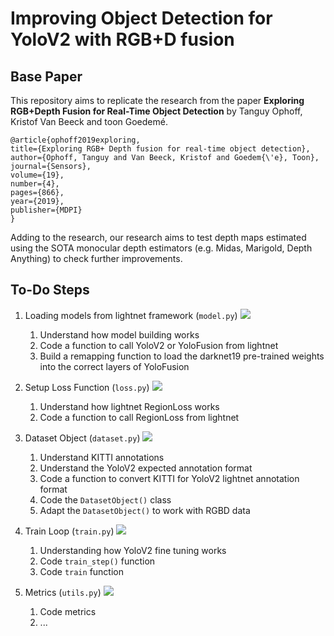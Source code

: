 # Improving Object Detection for YoloV2 with RGB+D fusion

## Base Paper

This repository aims to replicate the research from the paper **Exploring RGB+Depth Fusion for Real-Time
Object Detection** by Tanguy Ophoff, Kristof Van Beeck and toon Goedemé. 

    @article{ophoff2019exploring,
    title={Exploring RGB+ Depth fusion for real-time object detection},
    author={Ophoff, Tanguy and Van Beeck, Kristof and Goedem{\'e}, Toon},
    journal={Sensors},
    volume={19},
    number={4},
    pages={866},
    year={2019},
    publisher={MDPI}
    }

Adding to the research, our research aims to test depth maps estimated using the SOTA monocular depth estimators (e.g. Midas, Marigold, Depth Anything) to check further improvements. 

## To-Do Steps


1. Loading models from lightnet framework (`model.py`) ![](https://geps.dev/progress/50) 
    1. Understand how model building works
    2. Code a function to call YoloV2 or YoloFusion from lightnet
    3. Build a remapping function to load the darknet19 pre-trained weights into the correct layers of YoloFusion

2. Setup Loss Function (`loss.py`) ![](https://geps.dev/progress/50) 
    1. Understand how lightnet RegionLoss works
    2. Code a function to call RegionLoss from lightnet

3. Dataset Object (`dataset.py`) ![](https://geps.dev/progress/0) 
    1. Understand KITTI annotations
    2. Understand the YoloV2 expected annotation format
    3. Code a function to convert KITTI for YoloV2 lightnet annotation format
    4. Code the `DatasetObject()` class
    5. Adapt the `DatasetObject()` to work with RGBD data

4. Train Loop (`train.py`) ![](https://geps.dev/progress/0) 
    1. Understanding how YoloV2 fine tuning works
    2. Code `train_step()` function
    3. Code `train` function 

5. Metrics (`utils.py`) ![](https://geps.dev/progress/0) 
    1. Code metrics
    2. ...
